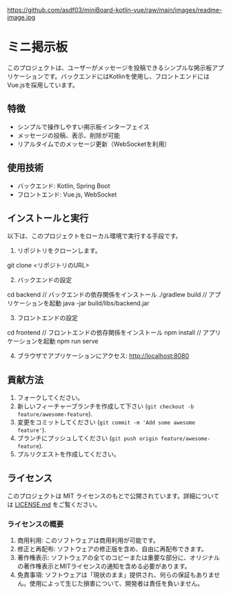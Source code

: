 https://github.com/asdf03/miniBoard-kotlin-vue/raw/main/images/readme-image.jpg

# ミニ掲示板

このプロジェクトは、ユーザーがメッセージを投稿できるシンプルな掲示板アプリケーションです。バックエンドにはKotlinを使用し、フロントエンドにはVue.jsを採用しています。

## 特徴

- シンプルで操作しやすい掲示板インターフェイス
- メッセージの投稿、表示、削除が可能
- リアルタイムでのメッセージ更新（WebSocketを利用）

## 使用技術

- バックエンド: Kotlin, Spring Boot
- フロントエンド: Vue.js, WebSocket

## インストールと実行

以下は、このプロジェクトをローカル環境で実行する手段です。

1. リポジトリをクローンします。

git clone <リポジトリのURL>

2. バックエンドの設定

cd backend
// バックエンドの依存関係をインストール
./gradlew build
// アプリケーションを起動
java -jar build/libs/backend.jar

3. フロントエンドの設定

cd frontend
// フロントエンドの依存関係をインストール
npm install
// アプリケーションを起動
npm run serve

4. ブラウザでアプリケーションにアクセス: [http://localhost:8080](http://localhost:8080)

## 貢献方法

1. フォークしてください。
2. 新しいフィーチャーブランチを作成して下さい (`git checkout -b feature/awesome-feature`).
3. 変更をコミットしてください (`git commit -m 'Add some awesome feature'`).
4. ブランチにプッシュしてください (`git push origin feature/awesome-feature`).
5. プルリクエストを作成してください。

## ライセンス

このプロジェクトは MIT ライセンスのもとで公開されています。詳細については [LICENSE.md](LICENSE.md) をご覧ください。

### ライセンスの概要

1. 商用利用: このソフトウェアは商用利用が可能です。
2. 修正と再配布: ソフトウェアの修正版を含め、自由に再配布できます。
3. 著作権表示: ソフトウェアの全てのコピーまたは重要な部分に、オリジナルの著作権表示とMITライセンスの通知を含める必要があります。
4. 免責事項: ソフトウェアは「現状のまま」提供され、何らの保証もありません。使用によって生じた損害について、開発者は責任を負いません。